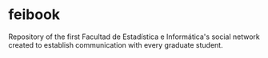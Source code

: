feibook
=======

Repository of the first Facultad de Estadística e Informática's social network created to establish communication with every graduate student.
